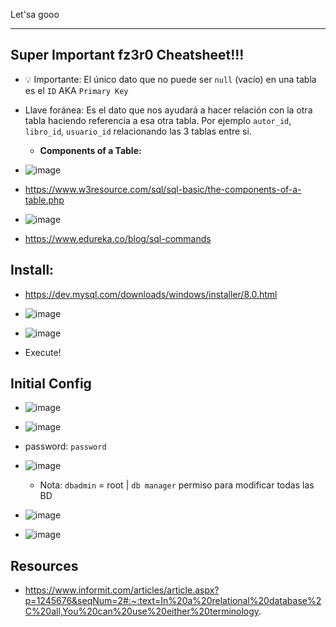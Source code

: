 Let'sa gooo

--- 

## Super Important fz3r0 Cheatsheet!!!

- 💡 Importante: El único dato que no puede ser `null` (vacío) en una tabla es el `ID` AKA `Primary Key`

- Llave foránea: Es el dato que nos ayudará a hacer relación con la otra tabla haciendo referencia a esa otra tabla. Por ejemplo `autor_id`, `libro_id`, `usuario_id` relacionando las 3 tablas entre si. 

    - **Components of a Table:**

- ![image](https://user-images.githubusercontent.com/94720207/171756683-63528584-1d23-4a6a-b7dd-c4d32f4a6e39.png)
- https://www.w3resource.com/sql/sql-basic/the-components-of-a-table.php

- ![image](https://user-images.githubusercontent.com/94720207/171757277-73469056-bad1-47a1-90bc-23fa9b0efe69.png)
- https://www.edureka.co/blog/sql-commands

## Install:

- https://dev.mysql.com/downloads/windows/installer/8.0.html

- ![image](https://user-images.githubusercontent.com/94720207/171760301-cb71d6f4-c397-41e2-8860-9752ffa182e1.png)

- ![image](https://user-images.githubusercontent.com/94720207/171760344-43077014-7301-40b5-97d9-d3a6f60380fa.png)

- Execute!

## Initial Config

- ![image](https://user-images.githubusercontent.com/94720207/171760589-714750ab-7e4b-4f3e-ac66-b36134e5d540.png)

- ![image](https://user-images.githubusercontent.com/94720207/171760629-33ef025c-d6eb-4714-8d1f-8a4bfe800632.png)

- password: `password`

- ![image](https://user-images.githubusercontent.com/94720207/171760752-a3498aee-c74c-47b5-b092-092d86aa514f.png)

    - Nota: `dbadmin` = root | `db manager` permiso para modificar todas las BD

- ![image](https://user-images.githubusercontent.com/94720207/171760963-bcbe22c8-9c3d-4cc2-82a8-2aa625eb8f21.png)

- ![image](https://user-images.githubusercontent.com/94720207/171760900-f74d0b18-6871-4f7b-9237-7fe35abc429d.png)






## Resources

- https://www.informit.com/articles/article.aspx?p=1245676&seqNum=2#:~:text=In%20a%20relational%20database%2C%20all,You%20can%20use%20either%20terminology.

